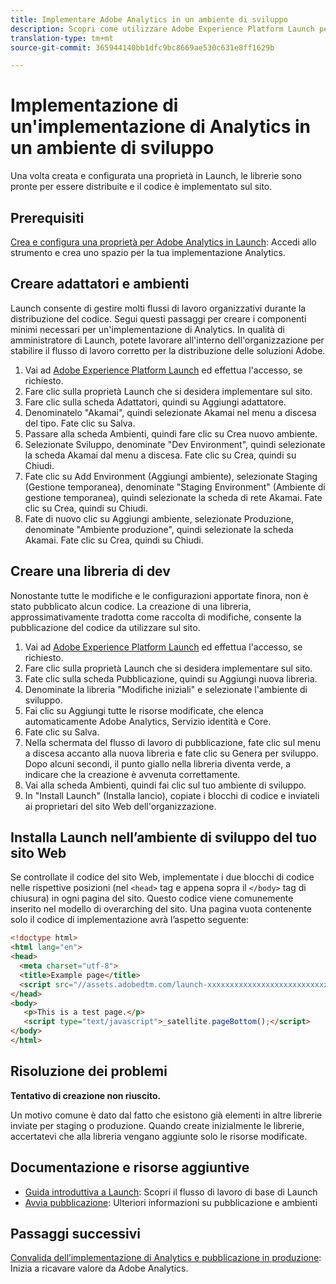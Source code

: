 ```yaml
---
title: Implementare Adobe Analytics in un ambiente di sviluppo
description: Scopri come utilizzare Adobe Experience Platform Launch per distribuire Adobe Analytics al tuo ambiente di sviluppo.
translation-type: tm+mt
source-git-commit: 365944140bb1dfc9bc8669ae530c631e8ff1629b

---
```



# Implementazione di un&#39;implementazione di Analytics in un ambiente di sviluppo

Una volta creata e configurata una proprietà in Launch, le librerie sono pronte per essere distribuite e il codice è implementato sul sito.

## Prerequisiti

[Crea e configura una proprietà per Adobe Analytics in Launch](create-analytics-property.md): Accedi allo strumento e crea uno spazio per la tua implementazione Analytics.

## Creare adattatori e ambienti

Launch consente di gestire molti flussi di lavoro organizzativi durante la distribuzione del codice. Segui questi passaggi per creare i componenti minimi necessari per un&#39;implementazione di Analytics. In qualità di amministratore di Launch, potete lavorare all&#39;interno dell&#39;organizzazione per stabilire il flusso di lavoro corretto per la distribuzione delle soluzioni Adobe.

1. Vai ad [Adobe Experience Platform Launch](https://launch.adobe.com) ed effettua l&#39;accesso, se richiesto.
2. Fare clic sulla proprietà Launch che si desidera implementare sul sito.
3. Fare clic sulla scheda Adattatori, quindi su Aggiungi adattatore.
4. Denominatelo &quot;Akamai&quot;, quindi selezionate Akamai nel menu a discesa del tipo. Fate clic su Salva.
5. Passare alla scheda Ambienti, quindi fare clic su Crea nuovo ambiente.
6. Selezionate Sviluppo, denominate &quot;Dev Environment&quot;, quindi selezionate la scheda Akamai dal menu a discesa. Fate clic su Crea, quindi su Chiudi.
7. Fate clic su Add Environment (Aggiungi ambiente), selezionate Staging (Gestione temporanea), denominate &quot;Staging Environment&quot; (Ambiente di gestione temporanea), quindi selezionate la scheda di rete Akamai. Fate clic su Crea, quindi su Chiudi.
8. Fate di nuovo clic su Aggiungi ambiente, selezionate Produzione, denominate &quot;Ambiente produzione&quot;, quindi selezionate la scheda Akamai. Fate clic su Crea, quindi su Chiudi.

## Creare una libreria di dev

Nonostante tutte le modifiche e le configurazioni apportate finora, non è stato pubblicato alcun codice. La creazione di una libreria, approssimativamente tradotta come raccolta di modifiche, consente la pubblicazione del codice da utilizzare sul sito.

1. Vai ad [Adobe Experience Platform Launch](https://launch.adobe.com) ed effettua l&#39;accesso, se richiesto.
2. Fare clic sulla proprietà Launch che si desidera implementare sul sito.
3. Fate clic sulla scheda Pubblicazione, quindi su Aggiungi nuova libreria.
4. Denominate la libreria &quot;Modifiche iniziali&quot; e selezionate l&#39;ambiente di sviluppo.
5. Fai clic su Aggiungi tutte le risorse modificate, che elenca automaticamente Adobe Analytics, Servizio identità e Core.
6. Fate clic su Salva.
7. Nella schermata del flusso di lavoro di pubblicazione, fate clic sul menu a discesa accanto alla nuova libreria e fate clic su Genera per sviluppo. Dopo alcuni secondi, il punto giallo nella libreria diventa verde, a indicare che la creazione è avvenuta correttamente.
8. Vai alla scheda Ambienti, quindi fai clic sul tuo ambiente di sviluppo.
9. In &quot;Install Launch&quot; (Installa lancio), copiate i blocchi di codice e inviateli ai proprietari del sito Web dell&#39;organizzazione.

## Installa Launch nell’ambiente di sviluppo del tuo sito Web

Se controllate il codice del sito Web, implementate i due blocchi di codice nelle rispettive posizioni (nel `<head>` tag e appena sopra il `</body>` tag di chiusura) in ogni pagina del sito. Questo codice viene comunemente inserito nel modello di overarching del sito. Una pagina vuota contenente solo il codice di implementazione avrà l’aspetto seguente:

```html
<!doctype html>
<html lang="en">
<head>
  <meta charset="utf-8">
  <title>Example page</title>
  <script src="//assets.adobedtm.com/launch-xxxxxxxxxxxxxxxxxxxxxxxxxxxxxxxxxx-development.min.js"></script>
</head>
<body>
   <p>This is a test page.</p>
   <script type="text/javascript">_satellite.pageBottom();</script>
</body>
</html>
```

## Risoluzione dei problemi

**Tentativo di creazione non riuscito.**

Un motivo comune è dato dal fatto che esistono già elementi in altre librerie inviate per staging o produzione. Quando create inizialmente le librerie, accertatevi che alla libreria vengano aggiunte solo le risorse modificate.

## Documentazione e risorse aggiuntive

- [Guida introduttiva a Launch](https://docs.adobe.com/content/help/en/launch/using/intro/get-started/quick-start.html): Scopri il flusso di lavoro di base di Launch
- [Avvia pubblicazione](https://docs.adobe.com/content/help/en/launch/using/reference/publish/overview.html): Ulteriori informazioni su pubblicazione e ambienti

## Passaggi successivi

[Convalida dell’implementazione di Analytics e pubblicazione in produzione](validate-publish-prod.md): Inizia a ricavare valore da Adobe Analytics.
